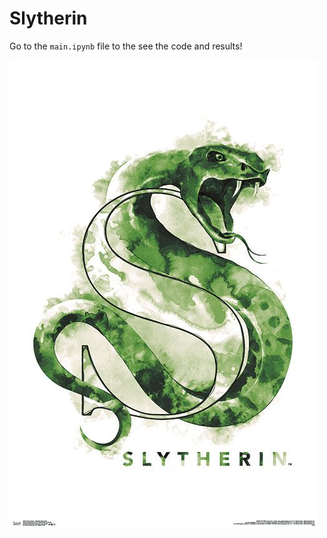 # Slytherin

Go to the `main.ipynb` file to the see the code and results!

![Spooky Snake](docs/snake.jpg)